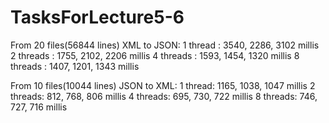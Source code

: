 # TasksForLecture5-6
From 20 files(56844 lines)  XML to JSON:
1 thread : 3540, 2286, 3102 millis 
2 threads : 1755, 2102, 2206 millis
4 threads :  1593, 1454, 1320 millis
8 threads : 1407, 1201, 1343 millis

From 10 files(10044 lines) JSON to XML:
1 thread: 1165, 1038, 1047 millis
2 threads: 812, 768, 806 millis
4 threads: 695, 730, 722 millis
8 threads: 746, 727, 716 millis
